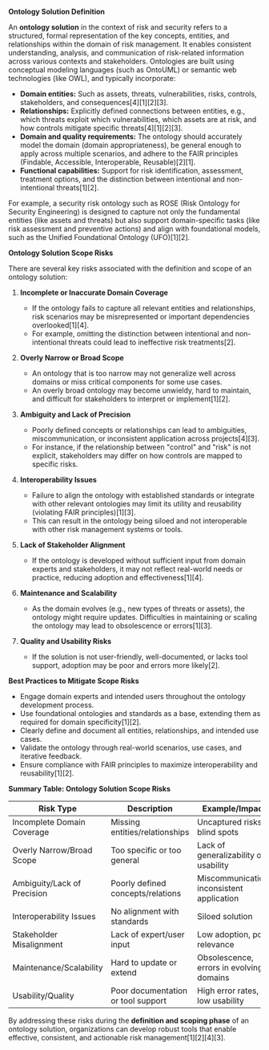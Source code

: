 **Ontology Solution Definition**

An **ontology solution** in the context of risk and security refers to a structured, formal representation of the key concepts, entities, and relationships within the domain of risk management. It enables consistent understanding, analysis, and communication of risk-related information across various contexts and stakeholders. Ontologies are built using conceptual modeling languages (such as OntoUML) or semantic web technologies (like OWL), and typically incorporate:

- **Domain entities:** Such as assets, threats, vulnerabilities, risks, controls, stakeholders, and consequences[4][1][2][3].
- **Relationships:** Explicitly defined connections between entities, e.g., which threats exploit which vulnerabilities, which assets are at risk, and how controls mitigate specific threats[4][1][2][3].
- **Domain and quality requirements:** The ontology should accurately model the domain (domain appropriateness), be general enough to apply across multiple scenarios, and adhere to the FAIR principles (Findable, Accessible, Interoperable, Reusable)[2][1].
- **Functional capabilities:** Support for risk identification, assessment, treatment options, and the distinction between intentional and non-intentional threats[1][2].

For example, a security risk ontology such as ROSE (Risk Ontology for Security Engineering) is designed to capture not only the fundamental entities (like assets and threats) but also support domain-specific tasks (like risk assessment and preventive actions) and align with foundational models, such as the Unified Foundational Ontology (UFO)[1][2].

**Ontology Solution Scope Risks**

There are several key risks associated with the definition and scope of an ontology solution:

1. **Incomplete or Inaccurate Domain Coverage**
   - If the ontology fails to capture all relevant entities and relationships, risk scenarios may be misrepresented or important dependencies overlooked[1][4].
   - For example, omitting the distinction between intentional and non-intentional threats could lead to ineffective risk treatments[2].

2. **Overly Narrow or Broad Scope**
   - An ontology that is too narrow may not generalize well across domains or miss critical components for some use cases.
   - An overly broad ontology may become unwieldy, hard to maintain, and difficult for stakeholders to interpret or implement[1][2].

3. **Ambiguity and Lack of Precision**
   - Poorly defined concepts or relationships can lead to ambiguities, miscommunication, or inconsistent application across projects[4][3].
   - For instance, if the relationship between "control" and "risk" is not explicit, stakeholders may differ on how controls are mapped to specific risks.

4. **Interoperability Issues**
   - Failure to align the ontology with established standards or integrate with other relevant ontologies may limit its utility and reusability (violating FAIR principles)[1][3].
   - This can result in the ontology being siloed and not interoperable with other risk management systems or tools.

5. **Lack of Stakeholder Alignment**
   - If the ontology is developed without sufficient input from domain experts and stakeholders, it may not reflect real-world needs or practice, reducing adoption and effectiveness[1][4].

6. **Maintenance and Scalability**
   - As the domain evolves (e.g., new types of threats or assets), the ontology might require updates. Difficulties in maintaining or scaling the ontology may lead to obsolescence or errors[1][3].

7. **Quality and Usability Risks**
   - If the solution is not user-friendly, well-documented, or lacks tool support, adoption may be poor and errors more likely[2].

**Best Practices to Mitigate Scope Risks**

- Engage domain experts and intended users throughout the ontology development process.
- Use foundational ontologies and standards as a base, extending them as required for domain specificity[1][2].
- Clearly define and document all entities, relationships, and intended use cases.
- Validate the ontology through real-world scenarios, use cases, and iterative feedback.
- Ensure compliance with FAIR principles to maximize interoperability and reusability[1][2].

**Summary Table: Ontology Solution Scope Risks**

| Risk Type                     | Description                                    | Example/Impact                             |
|-------------------------------|------------------------------------------------|--------------------------------------------|
| Incomplete Domain Coverage    | Missing entities/relationships                  | Uncaptured risks, blind spots              |
| Overly Narrow/Broad Scope     | Too specific or too general                     | Lack of generalizability or usability      |
| Ambiguity/Lack of Precision   | Poorly defined concepts/relations               | Miscommunication, inconsistent application |
| Interoperability Issues       | No alignment with standards                     | Siloed solution                            |
| Stakeholder Misalignment      | Lack of expert/user input                       | Low adoption, poor relevance               |
| Maintenance/Scalability       | Hard to update or extend                        | Obsolescence, errors in evolving domains   |
| Usability/Quality             | Poor documentation or tool support              | High error rates, low usability            |

By addressing these risks during the **definition and scoping phase** of an ontology solution, organizations can develop robust tools that enable effective, consistent, and actionable risk management[1][2][4][3].